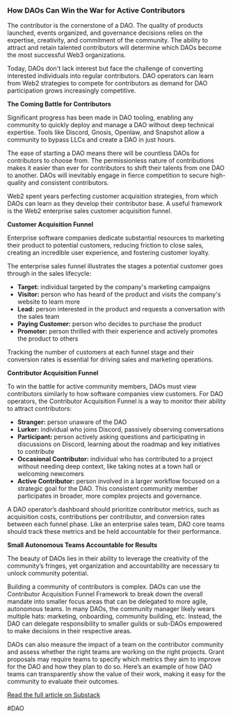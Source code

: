### How DAOs Can Win the War for Active Contributors

The contributor is the cornerstone of a DAO. The quality of products launched, events organized, and governance decisions relies on the expertise, creativity, and commitment of the community. The ability to attract and retain talented contributors will determine which DAOs become the most successful Web3 organizations.

Today, DAOs don't lack interest but face the challenge of converting interested individuals into regular contributors. DAO operators can learn from Web2 strategies to compete for contributors as demand for DAO participation grows increasingly competitive.

**The Coming Battle for Contributors**

Significant progress has been made in DAO tooling, enabling any community to quickly deploy and manage a DAO without deep technical expertise. Tools like Discord, Gnosis, Openlaw, and Snapshot allow a community to bypass LLCs and create a DAO in just hours.

The ease of starting a DAO means there will be countless DAOs for contributors to choose from. The permissionless nature of contributions makes it easier than ever for contributors to shift their talents from one DAO to another. DAOs will inevitably engage in fierce competition to secure high-quality and consistent contributors.

Web2 spent years perfecting customer acquisition strategies, from which DAOs can learn as they develop their contributor base. A useful framework is the Web2 enterprise sales customer acquisition funnel.

**Customer Acquisition Funnel**

Enterprise software companies dedicate substantial resources to marketing their product to potential customers, reducing friction to close sales, creating an incredible user experience, and fostering customer loyalty.

The enterprise sales funnel illustrates the stages a potential customer goes through in the sales lifecycle:

- **Target:** individual targeted by the company's marketing campaigns
- **Visitor:** person who has heard of the product and visits the company's website to learn more
- **Lead:** person interested in the product and requests a conversation with the sales team
- **Paying Customer:** person who decides to purchase the product
- **Promoter:** person thrilled with their experience and actively promotes the product to others

Tracking the number of customers at each funnel stage and their conversion rates is essential for driving sales and marketing operations.

**Contributor Acquisition Funnel**

To win the battle for active community members, DAOs must view contributors similarly to how software companies view customers. For DAO operators, the Contributor Acquisition Funnel is a way to monitor their ability to attract contributors:

- **Stranger:** person unaware of the DAO
- **Lurker:** individual who joins Discord, passively observing conversations
- **Participant:** person actively asking questions and participating in discussions on Discord, learning about the roadmap and key initiatives to contribute
- **Occasional Contributor:** individual who has contributed to a project without needing deep context, like taking notes at a town hall or welcoming newcomers
- **Active Contributor:** person involved in a larger workflow focused on a strategic goal for the DAO. This consistent community member participates in broader, more complex projects and governance.

A DAO operator’s dashboard should prioritize contributor metrics, such as acquisition costs, contributions per contributor, and conversion rates between each funnel phase. Like an enterprise sales team, DAO core teams should track these metrics and be held accountable for their performance.

**Small Autonomous Teams Accountable for Results**

The beauty of DAOs lies in their ability to leverage the creativity of the community’s fringes, yet organization and accountability are necessary to unlock community potential.

Building a community of contributors is complex. DAOs can use the Contributor Acquisition Funnel Framework to break down the overall mandate into smaller focus areas that can be delegated to more agile, autonomous teams. In many DAOs, the community manager likely wears multiple hats: marketing, onboarding, community building, etc. Instead, the DAO can delegate responsibility to smaller guilds or sub-DAOs empowered to make decisions in their respective areas.

DAOs can also measure the impact of a team on the contributor community and assess whether the right teams are working on the right projects. Grant proposals may require teams to specify which metrics they aim to improve for the DAO and how they plan to do so. Here’s an example of how DAO teams can transparently show the value of their work, making it easy for the community to evaluate their outcomes.

[Read the full article on Substack](https://davincifi-substack-com.translate.goog/p/the-contributor-acquisition-funnel?s=r&_x_tr_sl=en&_x_tr_tl=fr&_x_tr_hl=fr&_x_tr_pto=wapp)

#DAO 
